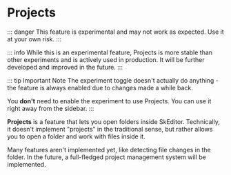 ﻿# Projects

::: danger
This feature is experimental and may not work as expected. Use it at your own risk.
:::

::: info
While this is an experimental feature, Projects is more stable than other experiments and is actively used in production. It will be further developed and improved in the future.
:::

::: tip Important Note
The experiment toggle doesn't actually do anything - the feature is always enabled due to changes made a while back.

You **don't** need to enable the experiment to use Projects. You can use it right away from the sidebar.
:::

**Projects** is a feature that lets you open folders inside SkEditor. Technically, it doesn't implement "projects" in the traditional sense, but rather allows you to open a folder and work with files inside it.

Many features aren't implemented yet, like detecting file changes in the folder. In the future, a full-fledged project management system will be implemented.